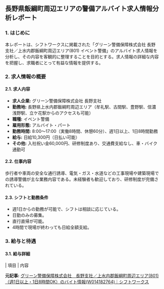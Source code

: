 ## 長野県飯綱町周辺エリアの警備アルバイト求人情報分析レポート

### 1. はじめに

本レポートは、シフトワークスに掲載された「グリーン警備保障株式会社 長野支社／上水内郡飯綱町周辺エリア(801) イベント警備」のアルバイト求人情報を分析し、その内容を客観的に整理することを目的とする。求人情報の詳細な内容を把握し、求職者にとって有益な情報を提供する。

### 2. 求人情報の概要

#### 2.1. 求人内容

* **求人企業:** グリーン警備保障株式会社 長野支社
* **勤務地:** 長野県上水内郡飯綱町周辺エリア（牟礼駅、古間駅、豊野駅、信濃浅野駅、立ケ花駅からのアクセスも可能）
* **職種:** イベント警備
* **雇用形態:** アルバイト・パート
* **勤務時間:** 8:00～17:00（実働8時間、休憩60分）、週1日以上、1日8時間勤務
* **給与:** 日給10,300円（日払い可能）
* **その他:** 入社祝い金60,000円、研修制度あり、交通費支給なし、車・バイク通勤可

#### 2.2. 仕事内容

歩行者や車両の安全な通行誘導、電気・ガス・水道などの工事現場や建築現場での誘導警備が主な業務内容である。未経験者も歓迎しており、研修制度が完備されている。

#### 2.3. シフトと勤務条件

* 週1日からの勤務が可能で、シフトは相談に応じている。
* 日勤のみの募集。
* 直行直帰が可能。
* 4時間で現場が終わっても日給全額支給。

### 3. 給与と待遇

#### 3.1. 給与詳細

| 項目 | 内容 

**元記事:** [グリーン警備保障株式会社　長野支社／上水内郡飯綱町周辺エリア(801)（週1日以上・1日8時間OK）のバイト情報(W014182764)｜シフトワークス](https://sftworks.jp/detail/S00261114311003)